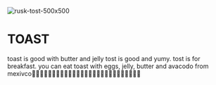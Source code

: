 ![rusk-tost-500x500](https://user-images.githubusercontent.com/88748968/129109907-45af8950-388c-4438-b66c-06e77a10859e.png)
# TOAST
toast is good with butter and jelly 
tost is good and yumy. tost is for breakfast. you can eat toast with eggs, jelly, butter and avacodo from mexivco🍞🍞🍞🍞🍞🍞🧈🧈🧈🧈🧈🍞🍞🍞🍞🍞🍞🍞🍞🍞🍞🍞🍞🍞🍞🍞🧈
